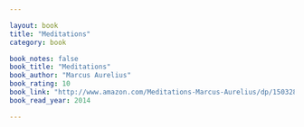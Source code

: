 ```yaml
---

layout: book
title: "Meditations"
category: book

book_notes: false
book_title: "Meditations"
book_author: "Marcus Aurelius"
book_rating: 10
book_link: "http://www.amazon.com/Meditations-Marcus-Aurelius/dp/1503280462/"
book_read_year: 2014

---
```


